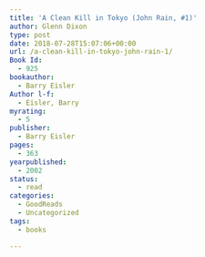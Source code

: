 ```yaml
---
title: 'A Clean Kill in Tokyo (John Rain, #1)'
author: Glenn Dixon
type: post
date: 2018-07-28T15:07:06+00:00
url: /a-clean-kill-in-tokyo-john-rain-1/
Book Id:
  - 925
bookauthor:
  - Barry Eisler
Author l-f:
  - Eisler, Barry
myrating:
  - 5
publisher:
  - Barry Eisler
pages:
  - 363
yearpublished:
  - 2002
status:
  - read
categories:
  - GoodReads
  - Uncategorized
tags:
  - books

---
```

